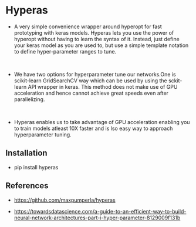 
# Hyperas

- A very simple convenience wrapper around hyperopt for fast prototyping with keras models. Hyperas lets you use the power of hyperopt without having to learn the syntax of it. Instead, just define your keras model as you are used to, but use a simple template notation to define hyper-parameter ranges to tune. 
</br>


- We have two options for hyperparameter tune our networks.One is scikit-learn GridSearchCV way which can be used by using the sckit-learn API wrapper in keras. This method does not make use of GPU acceleration and hence cannot achieve great speeds even after parallelizing.
</br>



- Hyperas enables us to take advantage of GPU acceleration enabling you to train models atleast 10X faster and is lso easy way to approach hyperparameter tuning.</br>

## Installation 

- pip install hyperas

## References 

- https://github.com/maxpumperla/hyperas


- https://towardsdatascience.com/a-guide-to-an-efficient-way-to-build-neural-network-architectures-part-i-hyper-parameter-8129009f131b

